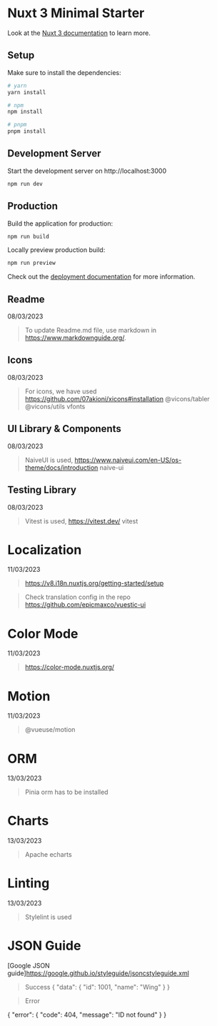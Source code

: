 # Nuxt 3 Minimal Starter

Look at the [Nuxt 3 documentation](https://nuxt.com/docs/getting-started/introduction) to learn more.

## Setup

Make sure to install the dependencies:

```bash
# yarn
yarn install

# npm
npm install

# pnpm
pnpm install
```

## Development Server

Start the development server on http://localhost:3000

```bash
npm run dev
```

## Production

Build the application for production:

```bash
npm run build
```

Locally preview production build:

```bash
npm run preview
```

Check out the [deployment documentation](https://nuxt.com/docs/getting-started/deployment) for more information.

## Readme
08/03/2023
> To update Readme.md file, use markdown in https://www.markdownguide.org/.

## Icons
08/03/2023
>For icons, we have used https://github.com/07akioni/xicons#installation
>@vicons/tabler
>@vicons/utils
>vfonts

## UI Library & Components
08/03/2023
>NaiveUI is used, https://www.naiveui.com/en-US/os-theme/docs/introduction
>naive-ui

## Testing Library
08/03/2023
> Vitest is used, https://vitest.dev/
> vitest

# Localization
11/03/2023
> https://v8.i18n.nuxtjs.org/getting-started/setup

> Check translation config in the repo https://github.com/epicmaxco/vuestic-ui

# Color Mode
11/03/2023
> https://color-mode.nuxtjs.org/

# Motion
11/03/2023
> @vueuse/motion

# ORM
13/03/2023
> Pinia orm has to be installed

# Charts
13/03/2023
> Apache echarts

# Linting
13/03/2023
> Stylelint is used

# JSON Guide

[Google JSON guide]https://google.github.io/styleguide/jsoncstyleguide.xml

> Success
{
  "data": {
    "id": 1001,
    "name": "Wing"
  }
}

> Error

{
  "error": {
    "code": 404,
    "message": "ID not found"
  }
}
